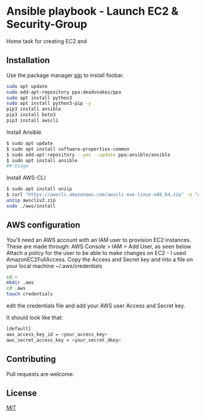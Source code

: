 # Ansible playbook - Launch EC2 & Security-Group 

Home task for creating EC2 and 

## Installation

Use the package manager [pip](https://pip.pypa.io/en/stable/) to install foobar.

```bash
sudo apt update
sudo add-apt-repository ppa:deadsnakes/ppa 
sudo apt install python3
sudo apt install python3-pip -y
pip3 install ansible
pip3 install boto3
pip3 install awscli
```
Install Ansible
```bash
$ sudo apt update
$ sudo apt install software-properties-common
$ sudo add-apt-repository --yes --update ppa:ansible/ansible
$ sudo apt install ansible
## Usage
```

Install AWS-CLI
```bash
$ sudo apt install unzip
$ curl "https://awscli.amazonaws.com/awscli-exe-linux-x86_64.zip" -o "awscliv2.zip"
unzip awscliv2.zip
sudo ./aws/install
```

## AWS configuration

You’ll need an AWS account with an IAM user to provision EC2 instances. These are made through: AWS Console > IAM > Add User, as seen below
Attach a policy for the user to be able to make changes on EC2 - I used AmazonEC2FullAccess. 
Copy the Access and Secret key and into a file on your local machine ~/.aws/credentials 

```bash
cd ~
mkdir .aws
cd .aws
touch credentials
```
edit the credentials file and add your AWS user Access and Secret key.

It should look like that:

```bash
[default]
aws_access_key_id = <your_access_key>
aws_secret_access_key = <your_secret_dkey>
```


## Contributing

Pull requests are welcome. 

## License

[MIT](https://choosealicense.com/licenses/mit/)
